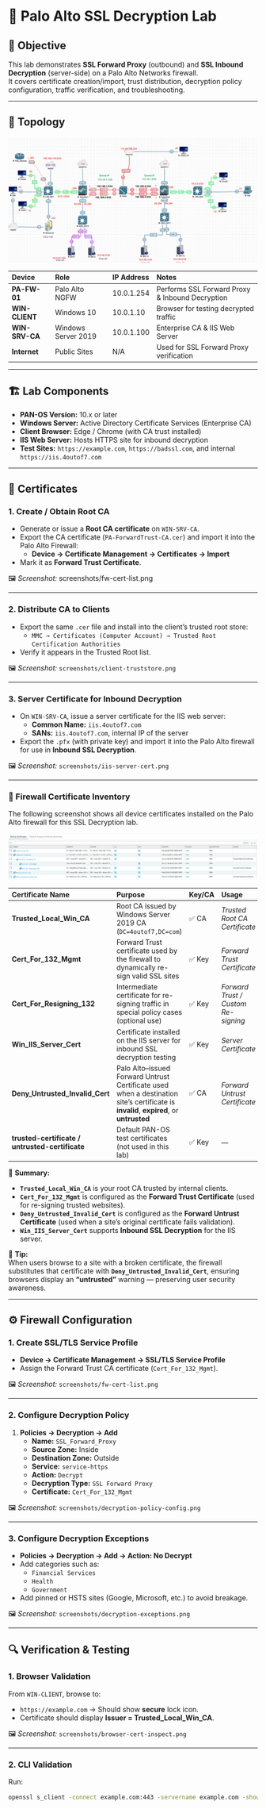 # 🔐 Palo Alto SSL Decryption Lab

## 🎯 Objective
This lab demonstrates **SSL Forward Proxy** (outbound) and **SSL Inbound Decryption** (server-side) on a Palo Alto Networks firewall.  
It covers certificate creation/import, trust distribution, decryption policy configuration, traffic verification, and troubleshooting.

---

## 🧩 Topology
![Topology](screenshots/topology.png)

| Device | Role | IP Address | Notes |
|:-------|:-----|:-----------|:------|
| **PA-FW-01** | Palo Alto NGFW | 10.0.1.254 | Performs SSL Forward Proxy & Inbound Decryption |
| **WIN-CLIENT** | Windows 10 | 10.0.1.10 | Browser for testing decrypted traffic |
| **WIN-SRV-CA** | Windows Server 2019 | 10.0.1.100 | Enterprise CA & IIS Web Server |
| **Internet** | Public Sites | N/A | Used for SSL Forward Proxy verification |

---

## 🏗️ Lab Components
- **PAN-OS Version:** 10.x or later  
- **Windows Server:** Active Directory Certificate Services (Enterprise CA)  
- **Client Browser:** Edge / Chrome (with CA trust installed)  
- **IIS Web Server:** Hosts HTTPS site for inbound decryption  
- **Test Sites:** `https://example.com`, `https://badssl.com`, and internal `https://iis.4outof7.com`

---

## 🪪 Certificates

### 1. Create / Obtain Root CA
- Generate or issue a **Root CA certificate** on `WIN-SRV-CA`.
- Export the CA certificate (`PA-ForwardTrust-CA.cer`) and import it into the Palo Alto Firewall:
  - **Device → Certificate Management → Certificates → Import**
- Mark it as **Forward Trust Certificate**.

🖼 *Screenshot:* screenshots/fw-cert-list.png

---

### 2. Distribute CA to Clients
- Export the same `.cer` file and install into the client’s trusted root store:
  - `MMC → Certificates (Computer Account) → Trusted Root Certification Authorities`
- Verify it appears in the Trusted Root list.

🖼 *Screenshot:* `screenshots/client-truststore.png`

---

### 3. Server Certificate for Inbound Decryption
- On `WIN-SRV-CA`, issue a server certificate for the IIS web server:
  - **Common Name:** `iis.4outof7.com`
  - **SANs:** `iis.4outof7.com`, internal IP of the server
- Export the `.pfx` (with private key) and import it into the Palo Alto firewall for use in **Inbound SSL Decryption**.

🖼 *Screenshot:* `screenshots/iis-server-cert.png`

---

### 🔎 Firewall Certificate Inventory
The following screenshot shows all device certificates installed on the Palo Alto firewall for this SSL Decryption lab.

![Firewall Certificates](screenshots/fw-cert-list.png)

| Certificate Name | Purpose | Key/CA | Usage |
|:------------------|:--------|:-------|:------|
| **Trusted_Local_Win_CA** | Root CA issued by Windows Server 2019 CA (`DC=4outof7,DC=com`) | ✅ CA | *Trusted Root CA Certificate* |
| **Cert_For_132_Mgmt** | Forward Trust certificate used by the firewall to dynamically re-sign valid SSL sites | ✅ Key | *Forward Trust Certificate* |
| **Cert_For_Resigning_132** | Intermediate certificate for re-signing traffic in special policy cases (optional use) | ✅ Key | *Forward Trust / Custom Re-signing* |
| **Win_IIS_Server_Cert** | Certificate installed on the IIS server for inbound SSL decryption testing | ✅ Key | *Server Certificate* |
| **Deny_Untrusted_Invalid_Cert** | Palo Alto–issued Forward Untrust Certificate used when a destination site’s certificate is **invalid**, **expired**, or **untrusted** | ✅ CA | *Forward Untrust Certificate* |
| **trusted-certificate / untrusted-certificate** | Default PAN-OS test certificates (not used in this lab) | ✅ Key | — |

📘 **Summary:**  
- **`Trusted_Local_Win_CA`** is your root CA trusted by internal clients.  
- **`Cert_For_132_Mgmt`** is configured as the **Forward Trust Certificate** (used for re-signing trusted websites).  
- **`Deny_Untrusted_Invalid_Cert`** is configured as the **Forward Untrust Certificate** (used when a site’s original certificate fails validation).  
- **`Win_IIS_Server_Cert`** supports **Inbound SSL Decryption** for the IIS server.  

🧠 **Tip:**  
When users browse to a site with a broken certificate, the firewall substitutes that certificate with **`Deny_Untrusted_Invalid_Cert`**, ensuring browsers display an **“untrusted”** warning — preserving user security awareness.

---

## ⚙️ Firewall Configuration

### 1. Create SSL/TLS Service Profile
- **Device → Certificate Management → SSL/TLS Service Profile**
- Assign the Forward Trust CA certificate (`Cert_For_132_Mgmt`).

🖼 *Screenshot:* `screenshots/fw-cert-list.png`

---

### 2. Configure Decryption Policy
1. **Policies → Decryption → Add**
   - **Name:** `SSL_Forward_Proxy`
   - **Source Zone:** Inside  
   - **Destination Zone:** Outside  
   - **Service:** `service-https`  
   - **Action:** `Decrypt`  
   - **Decryption Type:** `SSL Forward Proxy`  
   - **Certificate:** `Cert_For_132_Mgmt`

🖼 *Screenshot:* `screenshots/decryption-policy-config.png`

---

### 3. Configure Decryption Exceptions
- **Policies → Decryption → Add → Action: No Decrypt**
- Add categories such as:
  - `Financial Services`
  - `Health`
  - `Government`
- Add pinned or HSTS sites (Google, Microsoft, etc.) to avoid breakage.

🖼 *Screenshot:* `screenshots/decryption-exceptions.png`

---

## 🔍 Verification & Testing

### 1. Browser Validation
From `WIN-CLIENT`, browse to:
- `https://example.com` → Should show **secure** lock icon.
- Certificate should display **Issuer = Trusted_Local_Win_CA**.

🖼 *Screenshot:* `screenshots/browser-cert-inspect.png`

---

### 2. CLI Validation
Run:
```bash
openssl s_client -connect example.com:443 -servername example.com -showcerts
